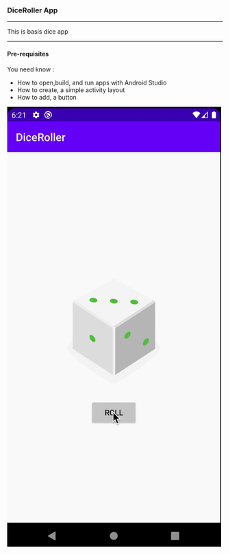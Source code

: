 ### DiceRoller App
----------
This is basis dice app 

----------
#### Pre-requisites
You need know : 
- How to open,build, and run apps with Android Studio
- How to create, a simple activity layout
- How to add, a button  


![alt](https://raw.githubusercontent.com/VBT-Intership/AbdullahOguz-DiceRollerApp/master/github/ezgif.com-video-to-gif-2.gif)